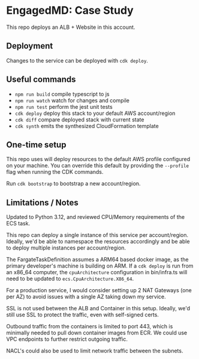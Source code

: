 # EngagedMD: Case Study

This repo deploys an ALB + Website in this account.

## Deployment

Changes to the service can be deployed with `cdk deploy`.

## Useful commands

* `npm run build`   compile typescript to js
* `npm run watch`   watch for changes and compile
* `npm run test`    perform the jest unit tests
* `cdk deploy`      deploy this stack to your default AWS account/region
* `cdk diff`        compare deployed stack with current state
* `cdk synth`       emits the synthesized CloudFormation template

## One-time setup

This repo uses will deploy resources to the default AWS profile configured on your machine. You can override this default by providing the `--profile` flag when running the CDK commands.

Run `cdk bootstrap` to bootstrap a new account/region.

## Limitations / Notes

Updated to Python 3.12, and reviewed CPU/Memory requirements of the ECS task.

This repo can deploy a single instance of this service per account/region. Ideally, we'd be able to namespace the resources accordingly and be able to deploy multiple instances per account/region.

The FargateTaskDefinition assumes a ARM64 based docker image, as the primary developer's machine is building on ARM. If a `cdk deploy` is run from an x86_64 computer, the `cpuArchitecture` configuration in bin/infra.ts will need to be updated to `ecs.CpuArchitecture.X86_64`. 

For a production service, I would consider setting up 2 NAT Gateways (one per AZ) to avoid issues with a single AZ taking down my service.

SSL is not used between the ALB and Container in this setup. Ideally, we'd still use SSL to protect the traffic, even with self-signed certs.

Outbound traffic from the containers is limited to port 443, which is minimally needed to pull down container images from ECR. We could use VPC endpoints to further restrict outgoing traffic.

NACL's could also be used to limit network traffic between the subnets.
